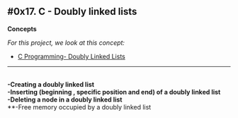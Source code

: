#0x17. C - Doubly linked lists
---
**Concepts**

*For this project, we look at this concept:*
- [C Programming- Doubly Linked Lists](https://alx-intranet.hbtn.io/projects/240#quiz-completed)

---
<br/>**-Creating a doubly linked list**
<br/>**-Inserting (beginning , specific position and end) of a doubly linked list**
<br/>**-Deleting a node in a doubly linked list**
<br/>**-Free memory occupied by a doubly linked list

